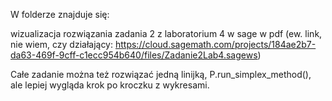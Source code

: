 W folderze znajduje się:

wizualizacja rozwiązania zadania 2 z laboratorium 4 w sage w pdf (ew. link, nie wiem, czy działający: https://cloud.sagemath.com/projects/184ae2b7-da63-469f-9cff-c1ecc954b640/files/Zadanie2Lab4.sagews)

Całe zadanie można też rozwiązać jedną linijką, P.run_simplex_method(), ale lepiej wygląda krok po kroczku z wykresami.

